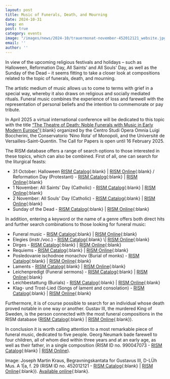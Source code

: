 ```yaml
---
layout: post
title: Music of Funerals, Death, and Mourning
date: 2024-10-31
lang: en
post: true
category: events
image: "/images/news/2024-10/trauermonat-november-452012121_website.jpg"
email: ''
author: ''
---
```


In view of the upcoming religious festivals and holidays – such as Halloween, Reformation Day, All Saints' and All Souls' Day, as well as the Sunday of the Dead – it seems fitting to take a closer look at compositions related to the topic of funerals, death, and mourning.

The artistic medium of music allows us to come to terms with grief in a special way, whereby it also draws on religious and socially mediated rituals. Funeral music combines the experience of loss and farewell with the representation of personal beliefs and the intention to commemorate or pay tribute.

In April 2025 a virtual international conference will be dedicated to this topic with the title [“The Theatre of Death: Noble Funerals with Music in Early Modern Europe”](https://www.luigiboccherini.org/2024/10/01/the-theatre-of-death-noble-funerals-with-music-in-early-modern-europe/){:blank} organized by the Centro Studi Opera Omnia Luigi Boccherini, the Conservatorio ‘Nino Rota’ of Monopoli, and the Université de Versailles-Saint-Quentin. The Call for Papers is open until 16 February 2025.

The RISM database offers a range of search options to those interested in these topics, which can also be combined. First of all, one can search for the liturgical feasts:
- 31 October: Halloween [RISM Catalog](https://opac.rism.info/search?View=rism&q=halloween){:blank} \| [RISM Online](https://rism.online/search?q=halloween&mode=sources&page=1&rows=20){:blank} / Reformation Day (Protestant) - [RISM Catalog](https://opac.rism.info/search?View=rism&q=reformationsfest){:blank} \| [RISM Online](https://rism.online/search?q=Reformationsfest&mode=sources&page=1&rows=20){:blank}
- 1 November: All Saints' Day (Catholic) - [RISM Catalog](https://opac.rism.info/search?View=rism&q=Omnium+Sanctorum){:blank} \| [RISM Online](https://rism.online/search?q=Omnium%20Sanctorum&mode=sources&page=1&rows=20){:blank}
- 2 November: All Souls' Day (Catholic) - [RISM Catalog](https://opac.rism.info/search?View=rism&q=Commemoratio+Omnium+Fidelium+Defunctorum ){:blank} \| [RISM Online](https://rism.online/search?q=Omnium%20Sanctorum&mode=sources&page=1&rows=20){:blank}
- Sunday of the Dead - [RISM Catalog](https://opac.rism.info/search?View=rism&q=Totensonntag){:blank} \| [RISM Online](https://rism.online/search?q=Totensonntag&mode=sources&page=1&rows=20){:blank}

In addition, entering a keyword or the name of a genre offers both direct hits and further search combinations to those looking for funeral music:
- Funeral music - [RISM Catalog](https://opac.rism.info/search?View=rism&subject=Funeral+music){:blank} \| [RISM Online](https://rism.online/search?q=Funeral%20music&mode=sources&page=1&rows=20){:blank}
- Elegies (instr./voc.) - [RISM Catalog](https://opac.rism.info/search?View=rism&q=Elegies+(inst./voc.)){:blank} \| [RISM Online](https://rism.online/search?q=Elegies&mode=sources&page=1&rows=20){:blank}
- Dirges - [RISM Catalog](https://opac.rism.info/search?View=rism&q=dirge){:blank} \| [RISM Online](https://rism.online/search?q=Dirges&mode=sources&page=1&rows=20){:blank}
- Requiems - [RISM Catalog](https://opac.rism.info/search?View=rism&subject=requiems){:blank} \| [RISM Online](https://rism.online/search?q=Requiems&mode=sources&page=1&rows=20){:blank} 
- Posledovanie ischodnoe monachov (Burial of monks) - [RISM Catalog](https://opac.rism.info/search?View=rism&subject=Posledovanie){:blank} \| [RISM Online](https://rism.online/search?q=Posledovanie&mode=sources&page=1&rows=20){:blank}
- Laments - [RISM Catalog](https://opac.rism.info/search?View=rism&q=laments){:blank} \| [RISM Online](https://rism.online/search?q=Laments&mode=sources&page=1&rows=20){:blank}
- Leichenpredigt (Funeral sermons) - [RISM Catalog](https://opac.rism.info/search?View=rism&q=Leichenpredigt){:blank} \| [RISM Online](https://rism.online/search?q=Leichenpredigt&mode=sources&page=1&rows=20){:blank}
- Leichbestattung (Burials) - [RISM Catalog](https://opac.rism.info/search?View=rism&q=Leichbestattung){:blank} \| [RISM Online](https://rism.online/search?q=Leichbestattung&mode=sources&page=1&rows=20){:blank}
- Klag- und Trost-Lied (Songs of lament and consolation) - [RISM Catalog](https://opac.rism.info/search?View=rism&q=Klag–+und+Trost-Lied){:blank} \| [RISM Online](https://rism.online/search?q=Klag-%20und%20Trost-Lied&mode=sources&page=1&rows=20){:blank}

Furthermore, it is of course possible to search for an individual whose death proved notable in one way or another. Gustav III, the murdered King of Sweden, is the person connected with the most funeral compositions in the RISM database ([RISM Catalog](https://opac.rism.info/search?View=rism&q=pe95249){:blank} \| [RISM Online](https://rism.online/search?q=Gustaf%20III.%2C%20konung%20av%20Sverige&mode=sources&page=1&rows=20){:blank}). 

In conclusion it is worth calling attention to a most remarkable piece of funeral music, dedicated to five people. Georg Neumark bade farewell to four children, all of whom died within three years and at an early age, as well as their father, in a single composition (RISM ID no. 990047073 - [RISM Catalog](https://opac.rism.info/search?id=990047073&View=rism){:blank} \| [RISM Online](https://rism.online/sources/990047073)). 

Image: Joseph Martin Kraus, Begravningskantata for Gustavus III, D-LÜh Mus. A 1|a, f. 29 (RISM ID no. 452012121 - [RISM Catalog](https://opac.rism.info/search?id=452012121&View=rism){:blank} \| [RISM Online](https://rism.online/sources/452012121){:blank}). [Available online](https://digital-stadtbibliothek.luebeck.de/viewer/image/1591102692886/1/LOG_0000/){:blank}.
